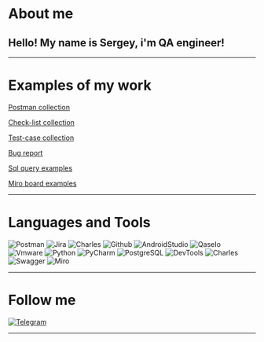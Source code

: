 # About me 
## Hello! My name is Sergey, i'm QA engineer!
<hr>
<!-- Dock's -->

# Examples of my work
[Postman collection](https://github.com/FortyDust/postman_collection)

[Check-list collection](https://github.com/FortyDust/check-list_collection)

[Test-case collection](https://github.com/FortyDust/test-case_collection)

[Bug report](https://github.com/FortyDust/bug_report)

[Sql query examples](https://github.com/FortyDust/sql_query_examples)

[Miro board examples](https://github.com/FortyDust/miro_board_example)
<hr>

<!-- Tools -->
# Languages and Tools
![Postman](https://img.shields.io/badge/Postman-090909?style=for-the-badge&logo=postman)
![Jira](https://img.shields.io/badge/Jira-090909?style=for-the-badge&logo=Jira&logoColor=5ebaf7)
![Charles](https://img.shields.io/badge/Charles-090909?style=for-the-badge&logo=charlesproxy)
![Github](https://img.shields.io/badge/GitHub-090909?style=for-the-badge&logo=github&logoColor=f7c95e)
![AndroidStudio](https://img.shields.io/badge/AndroidStudio-090909?style=for-the-badge&logo=androidstudio)
![QaseIo](https://img.shields.io/badge/QaseIo-090909?style=for-the-badge&logo=qaseio)
![Vmware](https://img.shields.io/badge/vmware-090909?style=for-the-badge&logo=vmware)
![Python](https://img.shields.io/badge/Python-090909?style=for-the-badge&logo=python)
![PyCharm](https://img.shields.io/badge/PyCharm-090909?style=for-the-badge&logo=pycharm&logoColor=bdf75e)
![PostgreSQL](https://img.shields.io/badge/SQL-090909?style=for-the-badge&logo=PostgreSQL)
![DevTools](https://img.shields.io/badge/DevTools-090909?style=for-the-badge&logo=googlechrome)
![Charles](https://img.shields.io/badge/Charles-090909?style=for-the-badge&logo=charles)
![Swagger](https://img.shields.io/badge/Swagger-090909?style=for-the-badge&logo=Swagger)
![Miro](https://img.shields.io/badge/Miro-090909?style=for-the-badge&logo=Miro&logoColor=FFFF66)

<hr>

<!-- Social media -->
# Follow me
[![Telegram](https://img.shields.io/badge/Telegram-090909?style=for-the-badge&logo=telegram)](https://t.me/FD_SergeyIT)
<hr>